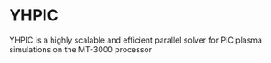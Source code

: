 # YHPIC
YHPIC is a highly scalable and efficient parallel solver for PIC plasma simulations on the MT-3000 processor
